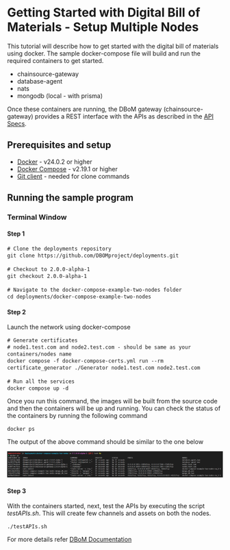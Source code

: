 # Getting Started with Digital Bill of Materials - Setup Multiple Nodes

This tutorial will describe how to get started with the digital bill of
materials using docker. The sample docker-compose file will build and
run the required containers to get started.

- chainsource-gateway
- database-agent
- nats
- mongodb (local - with prisma)

Once these containers are running, the DBoM gateway
(chainsource-gateway) provides a REST interface with the APIs as
described in the [API Specs](https://github.com/DBOMproject/api-specs/tree/2.0.0-alpha-1).

## Prerequisites and setup

- [Docker](https://www.docker.com/products/overview) - v24.0.2 or higher
- [Docker Compose](https://docs.docker.com/compose/overview/) - v2.19.1 or higher
- [Git client](https://git-scm.com/downloads) - needed for clone commands

## Running the sample program

### Terminal Window

#### Step 1

``` shell
# Clone the deployments repository
git clone https://github.com/DBOMproject/deployments.git

# Checkout to 2.0.0-alpha-1
git checkout 2.0.0-alpha-1

# Navigate to the docker-compose-example-two-nodes folder
cd deployments/docker-compose-example-two-nodes
```

#### Step 2

Launch the network using docker-compose

``` shell
# Generate certificates
# node1.test.com and node2.test.com - should be same as your containers/nodes name
docker compose -f docker-compose-certs.yml run --rm certificate_generator ./Generator node1.test.com node2.test.com

# Run all the services
docker compose up -d
```

Once you run this command, the images will be built from the source code
and then the containers will be up and running. You can check the status
of the containers by running the following command

``` shell
docker ps
```

The output of the above command should be similar to the one below

<p align="center">
  <img src="assets/docker-ps.png">
</p>

#### Step 3

With the containers started, next, test the APIs by executing the script *testAPIs.sh*. This will create few channels and assets on both the nodes.

``` shell
./testAPIs.sh
```

For more details refer [DBoM Documentation](https://dbom-project.readthedocs.io/en/2.0.0-alpha-1/what-dbom.html)
